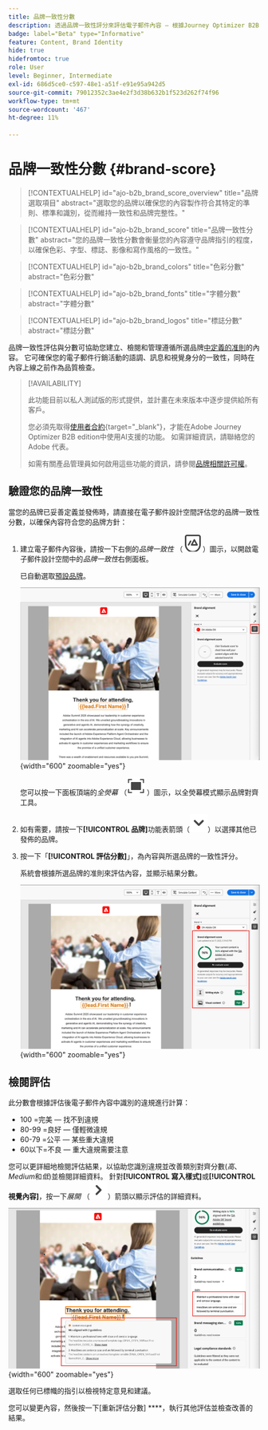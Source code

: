 ```yaml
---
title: 品牌一致性分數
description: 透過品牌一致性評分來評估電子郵件內容 — 根據Journey Optimizer B2B edition中的品牌方針驗證顏色、字型、標誌和撰寫風格。
badge: label="Beta" type="Informative"
feature: Content, Brand Identity
hide: true
hidefromtoc: true
role: User
level: Beginner, Intermediate
exl-id: 686d5ce0-c597-48e1-a51f-e91e95a942d5
source-git-commit: 79012352c3ae4e2f3d38b632b1f523d262f74f96
workflow-type: tm+mt
source-wordcount: '467'
ht-degree: 11%

---
```


# 品牌一致性分數 {#brand-score}

>[!CONTEXTUALHELP]
>id="ajo-b2b_brand_score_overview"
>title="品牌選取項目"
>abstract="選取您的品牌以確保您的內容製作符合其特定的準則、標準和識別，從而維持一致性和品牌完整性。"

>[!CONTEXTUALHELP]
>id="ajo-b2b_brand_score"
>title="品牌一致性分數"
>abstract="您的品牌一致性分數會衡量您的內容遵守品牌指引的程度，以確保色彩、字型、標誌、影像和寫作風格的一致性。"

>[!CONTEXTUALHELP]
>id="ajo-b2b_brand_colors"
>title="色彩分數"
>abstract="色彩分數"

>[!CONTEXTUALHELP]
>id="ajo-b2b_brand_fonts"
>title="字體分數"
>abstract="字體分數"

>[!CONTEXTUALHELP]
>id="ajo-b2b_brand_logos"
>title="標誌分數"
>abstract="標誌分數"

品牌一致性評估與分數可協助您建立、檢閱和管理遵循所選品牌[中定義的准則](./brands-manage-create.md#brand-definitions)的內容。 它可確保您的電子郵件行銷活動的語調、訊息和視覺身分的一致性，同時在內容上線之前作為品質檢查。

>[!AVAILABILITY]
>
>此功能目前以私人測試版的形式提供，並計畫在未來版本中逐步提供給所有客戶。
>
>您必須先取得[使用者合約](https://www.adobe.com/tw/legal/licenses-terms/adobe-dx-gen-ai-user-guidelines.html){target="_blank"}，才能在Adobe Journey Optimizer B2B edition中使用AI支援的功能。 如需詳細資訊，請聯絡您的 Adobe 代表。
>
>如需有關產品管理員如何啟用這些功能的資訊，請參閱[品牌相關許可權](./brands-overview.md#brand-related-permissions)。

## 驗證您的品牌一致性

當您的品牌已妥善定義並發佈時，請直接在電子郵件設計空間評估您的品牌一致性分數，以確保內容符合您的品牌方針：

1. 建立電子郵件內容後，請按一下右側的&#x200B;_品牌一致性_ （![品牌一致性圖示](../assets/do-not-localize/icon-brand-compliance.svg) ）圖示，以開啟電子郵件設計空間中的&#x200B;_品牌一致性_&#x200B;右側面板。

   已自動選取[預設品牌](./brands-manage-create.md#default-brand)。

   ![存取品牌對齊工具](./assets/brands-alignment-sidebar.png){width="600" zoomable="yes"}

   您可以按一下面板頂端的&#x200B;_全熒幕_ （![全熒幕圖示](../assets/do-not-localize/icon-full-screen.svg) ）圖示，以全熒幕模式顯示品牌對齊工具。

1. 如有需要，請按一下&#x200B;**[!UICONTROL 品牌]**&#x200B;功能表箭頭（![向下箭頭](../assets/do-not-localize/icon-down-menu.svg)）以選擇其他已發佈的品牌。

1. 按一下「**[!UICONTROL 評估分數]**」，為內容與所選品牌的一致性評分。

   系統會根據所選品牌的准則來評估內容，並顯示結果分數。

   ![品牌一致性評估分數](./assets/brands-alignment-evaluation.png){width="600" zoomable="yes"}

## 檢閱評估

此分數會根據評估後電子郵件內容中識別的違規進行計算：

* 100 =完美 — 找不到違規
* 80-99 =良好 — 僅輕微違規
* 60-79 =公平 — 某些重大違規
* 60以下=不良 — 重大違規需要注意

您可以更詳細地檢閱評估結果，以協助您識別違規並改善類別對齊分數(_高_、_Medium_&#x200B;和&#x200B;_低_)並檢閱詳細資料。 針對&#x200B;**[!UICONTROL 寫入樣式]**&#x200B;或&#x200B;**[!UICONTROL 視覺內容]**，按一下&#x200B;_展開_ （![展開箭頭](../assets/do-not-localize/icon-expand-right.svg)）箭頭以顯示評估的詳細資料。

![品牌一致性評估詳細資料](./assets/brands-alignment-evaluation-details.png){width="600" zoomable="yes"}

選取任何已標幟的指引以檢視特定意見和建議。

您可以變更內容，然後按一下[重新評估分數] ****，執行其他評估並檢查改善的結果。
